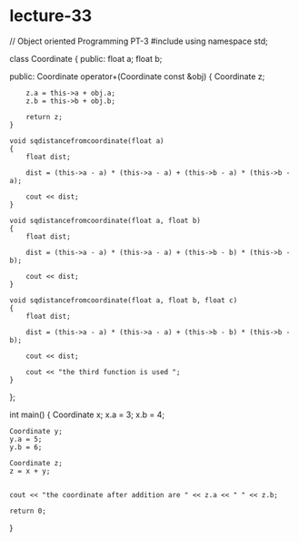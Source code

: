 # lecture-33
// Object oriented Programming PT-3
#include <iostream>
using namespace std;

class Coordinate
{
public:
    float a;
    float b;

public:
    Coordinate operator+(Coordinate const &obj)
    {
        Coordinate z;

        z.a = this->a + obj.a;
        z.b = this->b + obj.b;

        return z;
    }

    void sqdistancefromcoordinate(float a)
    {
        float dist;

        dist = (this->a - a) * (this->a - a) + (this->b - a) * (this->b - a);

        cout << dist;
    }

    void sqdistancefromcoordinate(float a, float b)
    {
        float dist;

        dist = (this->a - a) * (this->a - a) + (this->b - b) * (this->b - b);

        cout << dist;
    }

    void sqdistancefromcoordinate(float a, float b, float c)
    {
        float dist;

        dist = (this->a - a) * (this->a - a) + (this->b - b) * (this->b - b);

        cout << dist;

        cout << "the third function is used ";
    }
};

int main()
{
    Coordinate x;
    x.a = 3;
    x.b = 4;

    Coordinate y;
    y.a = 5;
    y.b = 6;

    Coordinate z;
    z = x + y;
    

    cout << "the coordinate after addition are " << z.a << " " << z.b;

    return 0;
}
